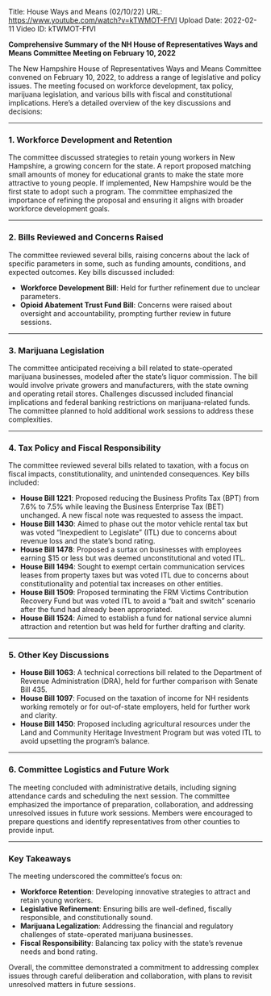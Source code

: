 Title: House Ways and Means (02/10/22)
URL: https://www.youtube.com/watch?v=kTWMOT-FfVI
Upload Date: 2022-02-11
Video ID: kTWMOT-FfVI

**Comprehensive Summary of the NH House of Representatives Ways and Means Committee Meeting on February 10, 2022**

The New Hampshire House of Representatives Ways and Means Committee convened on February 10, 2022, to address a range of legislative and policy issues. The meeting focused on workforce development, tax policy, marijuana legislation, and various bills with fiscal and constitutional implications. Here’s a detailed overview of the key discussions and decisions:

---

### **1. Workforce Development and Retention**
The committee discussed strategies to retain young workers in New Hampshire, a growing concern for the state. A report proposed matching small amounts of money for educational grants to make the state more attractive to young people. If implemented, New Hampshire would be the first state to adopt such a program. The committee emphasized the importance of refining the proposal and ensuring it aligns with broader workforce development goals.

---

### **2. Bills Reviewed and Concerns Raised**
The committee reviewed several bills, raising concerns about the lack of specific parameters in some, such as funding amounts, conditions, and expected outcomes. Key bills discussed included:
- **Workforce Development Bill**: Held for further refinement due to unclear parameters.
- **Opioid Abatement Trust Fund Bill**: Concerns were raised about oversight and accountability, prompting further review in future sessions.

---

### **3. Marijuana Legislation**
The committee anticipated receiving a bill related to state-operated marijuana businesses, modeled after the state’s liquor commission. The bill would involve private growers and manufacturers, with the state owning and operating retail stores. Challenges discussed included financial implications and federal banking restrictions on marijuana-related funds. The committee planned to hold additional work sessions to address these complexities.

---

### **4. Tax Policy and Fiscal Responsibility**
The committee reviewed several bills related to taxation, with a focus on fiscal impacts, constitutionality, and unintended consequences. Key bills included:
- **House Bill 1221**: Proposed reducing the Business Profits Tax (BPT) from 7.6% to 7.5% while leaving the Business Enterprise Tax (BET) unchanged. A new fiscal note was requested to assess the impact.
- **House Bill 1430**: Aimed to phase out the motor vehicle rental tax but was voted “Inexpedient to Legislate” (ITL) due to concerns about revenue loss and the state’s bond rating.
- **House Bill 1478**: Proposed a surtax on businesses with employees earning $15 or less but was deemed unconstitutional and voted ITL.
- **House Bill 1494**: Sought to exempt certain communication services leases from property taxes but was voted ITL due to concerns about constitutionality and potential tax increases on other entities.
- **House Bill 1509**: Proposed terminating the FRM Victims Contribution Recovery Fund but was voted ITL to avoid a “bait and switch” scenario after the fund had already been appropriated.
- **House Bill 1524**: Aimed to establish a fund for national service alumni attraction and retention but was held for further drafting and clarity.

---

### **5. Other Key Discussions**
- **House Bill 1063**: A technical corrections bill related to the Department of Revenue Administration (DRA), held for further comparison with Senate Bill 435.
- **House Bill 1097**: Focused on the taxation of income for NH residents working remotely or for out-of-state employers, held for further work and clarity.
- **House Bill 1450**: Proposed including agricultural resources under the Land and Community Heritage Investment Program but was voted ITL to avoid upsetting the program’s balance.

---

### **6. Committee Logistics and Future Work**
The meeting concluded with administrative details, including signing attendance cards and scheduling the next session. The committee emphasized the importance of preparation, collaboration, and addressing unresolved issues in future work sessions. Members were encouraged to prepare questions and identify representatives from other counties to provide input.

---

### **Key Takeaways**
The meeting underscored the committee’s focus on:
- **Workforce Retention**: Developing innovative strategies to attract and retain young workers.
- **Legislative Refinement**: Ensuring bills are well-defined, fiscally responsible, and constitutionally sound.
- **Marijuana Legalization**: Addressing the financial and regulatory challenges of state-operated marijuana businesses.
- **Fiscal Responsibility**: Balancing tax policy with the state’s revenue needs and bond rating.

Overall, the committee demonstrated a commitment to addressing complex issues through careful deliberation and collaboration, with plans to revisit unresolved matters in future sessions.